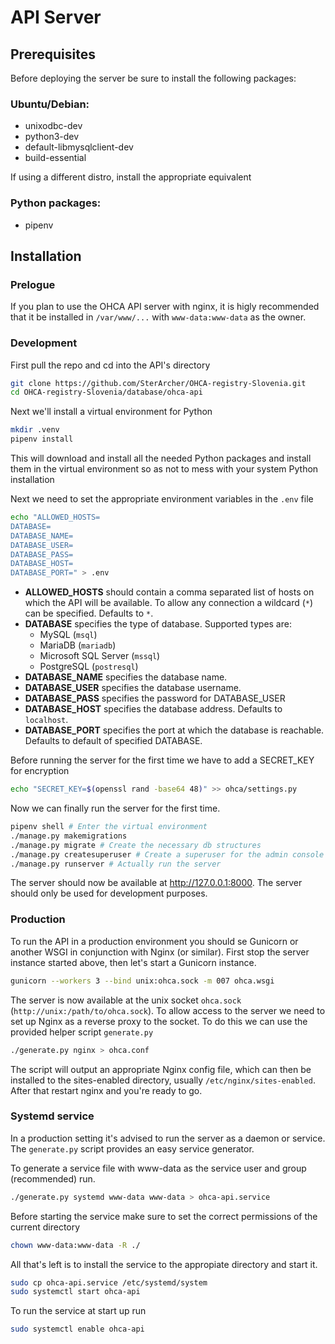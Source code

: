 # API Server

## Prerequisites

Before deploying the server be sure to install the following packages:

### Ubuntu/Debian:

- unixodbc-dev
- python3-dev
- default-libmysqlclient-dev
- build-essential

If using a different distro, install the appropriate equivalent

### Python packages:

- pipenv

## Installation

### Prelogue

If you plan to use the OHCA API server with nginx, it is higly recommended that it be installed in `/var/www/...` with `www-data:www-data` as the owner. 

### Development

First pull the repo and cd into the API's directory

```bash
git clone https://github.com/SterArcher/OHCA-registry-Slovenia.git
cd OHCA-registry-Slovenia/database/ohca-api
```

Next we'll install a virtual environment for Python

```bash
mkdir .venv
pipenv install
```
This will download and install all the needed Python packages and install them in the virtual environment so as not to mess with your system Python installation

Next we need to set the appropriate environment variables in the `.env` file

```bash
echo "ALLOWED_HOSTS= 
DATABASE=
DATABASE_NAME=
DATABASE_USER=
DATABASE_PASS=
DATABASE_HOST=
DATABASE_PORT=" > .env
```

- **ALLOWED_HOSTS** should contain a comma separated list of hosts on which the API will be available. To allow any connection a wildcard (`*`) can be specified. Defaults to `*`.
- **DATABASE** specifies the type of database. Supported types are:
    - MySQL (`msql`)
    - MariaDB (`mariadb`)
    - Microsoft SQL Server (`mssql`)
    - PostgreSQL (`postresql`)
- **DATABASE_NAME** specifies the database name.
- **DATABASE_USER** specifies the database username.
- **DATABASE_PASS** specifies the password for DATABASE_USER
- **DATABASE_HOST** specifies the database address. Defaults to `localhost`.
- **DATABASE_PORT** specifies the port at which the database is reachable. Defaults to default of specified DATABASE.

Before running the server for the first time we have to add a SECRET_KEY for encryption

```bash
echo "SECRET_KEY=$(openssl rand -base64 48)" >> ohca/settings.py
```

Now we can finally run the server for the first time.

```bash
pipenv shell # Enter the virtual environment
./manage.py makemigrations
./manage.py migrate # Create the necessary db structures
./manage.py createsuperuser # Create a superuser for the admin console
./manage.py runserver # Actually run the server
```

The server should now be available at http://127.0.0.1:8000. The server should only be used for development purposes. 

### Production

To run the API in a production environment you should se Gunicorn or another WSGI in conjunction with Nginx (or similar). First stop the server instance started above, then let's start a Gunicorn instance.

```bash
gunicorn --workers 3 --bind unix:ohca.sock -m 007 ohca.wsgi
```

The server is now available at the unix socket `ohca.sock` (`http://unix:/path/to/ohca.sock`). To allow access to the server we need to set up Nginx as a reverse proxy to the socket. To do this we can use the provided helper script `generate.py`

```bash
./generate.py nginx > ohca.conf
```

The script will output an appropriate Nginx config file, which can then be installed to the sites-enabled directory, usually `/etc/nginx/sites-enabled`. After that restart nginx and you're ready to go.

### Systemd service

In a production setting it's advised to run the server as a daemon or service. The `generate.py` script provides an easy service generator.

To generate a service file with www-data as the service user and group (recommended) run.

```bash
./generate.py systemd www-data www-data > ohca-api.service
```

Before starting the service make sure to set the correct permissions of the current directory

```bash
chown www-data:www-data -R ./
```

All that's left is to install the service to the appropiate directory and start it.

```bash
sudo cp ohca-api.service /etc/systemd/system
sudo systemctl start ohca-api
```

To run the service at start up run

```bash
sudo systemctl enable ohca-api
```